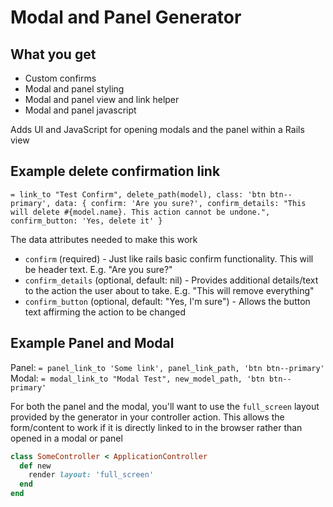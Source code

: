# Modal and Panel Generator

## What you get

* Custom confirms
* Modal and panel styling
* Modal and panel view and link helper
* Modal and panel javascript

Adds UI and JavaScript for opening modals and the panel within a Rails view

## Example delete confirmation link
`= link_to "Test Confirm", delete_path(model), class: 'btn btn--primary', data: { confirm: 'Are you sure?', confirm_details: "This will delete #{model.name}. This action cannot be undone.", confirm_button: 'Yes, delete it' }`

The data attributes needed to make this work
- `confirm` (required) - Just like rails basic confirm functionality. This will be header text. E.g. "Are you sure?"
- `confirm_details` (optional, default: nil) - Provides additional details/text to the action the user about to take. E.g. "This will remove everything"
- `confirm_button` (optional, default: "Yes, I'm sure") - Allows the button text affirming the action to be changed

## Example Panel and Modal
Panel: `= panel_link_to 'Some link', panel_link_path, 'btn btn--primary'`
Modal: `= modal_link_to "Modal Test", new_model_path, 'btn btn--primary'`

For both the panel and the modal, you'll want to use the `full_screen` layout provided by the generator in your controller action. This allows the form/content to work if it is directly linked to in the browser rather than opened in a modal or panel

```ruby
class SomeController < ApplicationController
  def new
    render layout: 'full_screen'
  end
end
```
